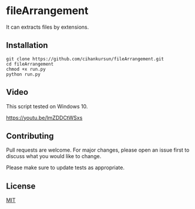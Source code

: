 # fileArrangement
It can extracts files by extensions.
## Installation
```
git clone https://github.com/cihankursun/fileArrangement.git
cd fileArrangement
chmod +x run.py
python run.py
```
## Video
This script tested on Windows 10.

https://youtu.be/lmZDDCtWSxs
## Contributing
Pull requests are welcome. For major changes, please open an issue first to discuss what you would like to change.

Please make sure to update tests as appropriate.
## License
[MIT](https://choosealicense.com/licenses/mit/)
